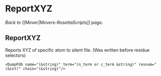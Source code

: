 # ReportXYZ
*Back to [[Mover|Movers-RosettaScripts]] page.*
## ReportXYZ

Reports XYZ of specific atom to silent file. (Was written before residue selectors)

    <DumpPdb name="(&string)" term="(n_term or c_term &string)" resnum="(&int)" chain="(&string)"/>

